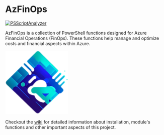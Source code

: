 # AzFinOps

[![PSScriptAnalyzer](https://github.com/AzFinOps/AzFinOps/actions/workflows/PSScriptAnalyzer.yml/badge.svg?branch=dev)](https://github.com/AzFinOps/AzFinOps/actions/workflows/PSScriptAnalyzer.yml)

AzFinOps is a collection of PowerShell functions designed for Azure Financial Operations (FinOps). These functions help manage and optimize costs and financial aspects within Azure.

![AzFinOps Logo](Logo.png)

Checkout the [wiki](https://github.com/AzFinOps/AzFinOps/wiki) for detailed information about installation, module's functions and other important aspects of this project.
